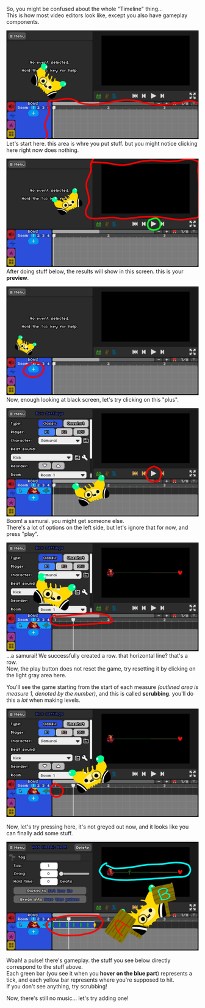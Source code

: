 So, you might be confused about the whole "Timeline" thing...  
This is how most video editors look like, except you also have gameplay components.

![Screenshot](../images/basics/basics_1.jpg)  
Let's start here. this area is whre you put stuff. but you might notice clicking here right now does nothing.

![Screenshot](../images/basics/basics_2.jpg)  
After doing stuff below, the results will show in this screen. this is your **preview**.

![Screenshot](../images/basics/basics_3.jpg)  
Now, enough looking at black screen, let's try clicking on this "plus".

![Screenshot](../images/basics/basics_4.jpg)  
Boom! a samurai. you might get someone else.  
There's a lot of options on the left side, but let's ignore that for now, and press "play".

![Screenshot](../images/basics/basics_5.jpg)  
...a samurai! We successfully created a row. that horizontal line? that's a row.  
Now, the play button does not reset the game, try resetting it by clicking on the light gray area here.

You'll see the game starting from the start of each measure *(outlined area is measure 1, denoted by the number)*, and this is called **scrubbing**. you'll do this a *lot* when making levels.

![Screenshot](../images/basics/basics_6.jpg)  

Now, let's try pressing here, it's not greyed out now, and it looks like you can finally add some stuff.

![Screenshot](../images/basics/basics_7.jpg)  

Woah! a pulse! there's gameplay. the stuff you see below directly correspond to the stuff above.  
Each green bar (you see it when you **hover on the blue part**) represents a tick, and each yellow bar represents where you're supposed to hit.  
If you don't see anything, try scrubbing!

Now, there's still no music... let's try adding one!    